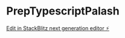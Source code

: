 # PrepTypescriptPalash

[Edit in StackBlitz next generation editor ⚡️](https://stackblitz.com/~/github.com/nago01/PrepTypescriptPalash)